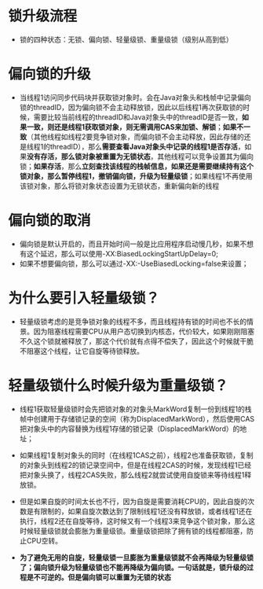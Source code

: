 # 锁升级流程

* 锁的四种状态：无锁、偏向锁、轻量级锁、重量级锁（级别从高到低）

# 偏向锁的升级

* 当线程1访问同步代码块并获取锁对象时。会在Java对象头和栈帧中记录偏向锁的threadID，因为偏向锁不会主动释放锁，因此以后线程1再次获取锁的时候，需要比较当前线程的threadID和Java对象头中的threadID是否一致，**如果一致，则还是线程1获取锁对象，则无需调用CAS来加锁、解锁**；**如果不一致**（其他线程如线程2要竞争锁对象，而偏向锁不会主动释放，因此存储的还是线程1的threadID），那么**需要查看Java对象头中记录的线程1是否存活**，如果**没有存活，那么锁对象被重置为无锁状态**，其他线程可以竞争设置其为偏向锁；**如果存活**，那么**立刻查找该线程的栈帧信息，如果还是需要继续持有这个锁对象，那么暂停线程1，撤销偏向锁，升级为轻量级锁**；如果线程1不再使用该锁对象，那么将锁对象状态设置为无锁状态，重新偏向新的线程

# 偏向锁的取消

* 偏向锁是默认开启的，而且开始时间一般是比应用程序启动慢几秒，如果不想有这个延迟，那么可以使用-XX:BiasedLockingStartUpDelay=0;
* 如果不想要偏向锁，那么可以通过-XX:-UseBiasedLocking=false来设置；

# 为什么要引入轻量级锁？

* 轻量级锁考虑的是竞争锁对象的线程不多，而且线程持有锁的时间也不长的情景。因为阻塞线程需要CPU从用户态切换到内核态，代价较大，如果刚刚阻塞不久这个锁就被释放了，那这个代价就有点得不偿失了，因此这个时候就干脆不阻塞这个线程，让它自旋等待锁释放。

# 轻量级锁什么时候升级为重量级锁？

* 线程1获取轻量级锁时会先把锁对象的对象头MarkWord复制一份到线程1的栈帧中创建用于存储锁记录的空间（称为DisplacedMarkWord），然后使用CAS把对象头中的内容替换为线程1存储的锁记录（DisplacedMarkWord）的地址；

* 如果线程1复制对象头的同时（在线程1CAS之前），线程2也准备获取锁，复制的对象头到线程2的锁记录空间中，但是在线程2CAS的时候，发现线程1已经把对象头换了，线程2CAS失败，那么线程2就尝试使用自旋锁来等待线程1释放锁。

* 但是如果自旋的时间太长也不行，因为自旋是需要消耗CPU的，因此自旋的次数是有限制的，如果自旋次数达到了限制线程1还没有释放锁，或者线程1还在执行，线程2还在自旋等待，这时候又有一个线程3来竞争这个锁对象，那么这时候轻量级锁就会膨胀为重量级锁。重量级锁把除了拥有锁的线程都阻塞，防止CPU空转。

* **为了避免无用的自旋，轻量级锁一旦膨胀为重量级锁就不会再降级为轻量级锁了；偏向锁升级为轻量级锁也不能再降级为偏向锁。一句话就是，锁升级的过程是不可逆的。但是偏向锁可以重置为无锁的状态**
